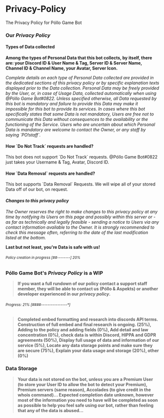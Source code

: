 # Privacy-Policy
The Privacy Policy for Póllo Game Bot

<h3><strong>Our <i>Privacy Policy</i></strong></h3>

<h4><b>Types of Data collected</h4></b>

<p><b>Among the types of Personal Data that this bot collects, by itself, there are:  your Discord ID & User Name & Tag, Server ID & Server Name, Channel ID & Channel Name, your Avatar, Server Icon.</p></b>

<p><i>Complete details on each type of Personal Data collected are provided in the dedicated sections of this privacy policy or by specific explanation texts displayed prior to the Data collection.
Personal Data may be freely provided by the User, or, in case of Usage Data, collected automatically when using @Póllo Game Bot#0822.
Unless specified otherwise, all Data requested by this bot is mandatory and failure to provide this Data may make it impossible for this bot to provide its services. In cases where this bot specifically states that some Data is not mandatory, Users are free not to communicate this Data without consequences to the availability or the functioning of the Service.
Users who are uncertain about which Personal Data is mandatory are welcome to contact the Owner, or any staff by saying `PO!staff`.</p></i>

<h4><b>How `Do Not Track` requests are handled?</b></h4>

<p>This bot does not support `Do Not Track` requests. 
@Póllo Game Bot#0822 just takes your Username & Tag, Avatar, Discord ID.</p>

<h4><b>How `Data Removal` requests are handled?</b></h4>

<p>This bot supports `Data Removal` Requests.
We will wipe all of your stored Data off of our bot, on request.</p>

<h4><b><i>Changes to this privacy policy</i></b></h4>

<p><i>The Owner reserves the right to make changes to this privacy policy at any time by notifying its Users on this page and possibly within this server or - as far as technically and legally feasible - sending a notice to Users via any contact information available to the Owner. 
It is strongly recommended to check this message often, referring to the date of the last modification listed at the bottom.</i></p>

<p><b>Last but not least, you're Data is safe with us!</b></p>




<h6><small>Policy creation in progress [##--------] 20%</small></h6>

<h3>Póllo Game Bot's <i>Privacy Policy</i> is a WIP</h3>

<blockquote>
<p><strong>If you want a full rundown of our policy contact a support staff member, they will be able to contact us (Póllo & Aspekts) or another developer experienced in our <i>privacy policy</i>.</strong></p>
</blockquote>

<h6><small>Progress: 21% [####----------------*]</small></h6>

<blockquote>
<p><strong>Completed embed formatting and research into discords API terms. Construction of full embed and final research is ongoing. (25%), Adding to the policy and adding fields (0%), Add detail and law concentration (0%), check data is within Discord, HIPPA and GDPR agreements (50%), Display full usage of data and information of our service (5%), Locate any data storage points and make sure they are secure (75%), Explain your data usage and storage (20%), other (0%)</strong></p>
</blockquote>

<h3>Data Storage</h3>

<blockquote>
<p><strong>Your data is not stored on the bot, unless you are a Premium User (to store your User ID to allow the bot to detect your Premium), Premium servers (same reason), Accolades (to give credit in the whois command)...
Expected completion date unknown, however most of the information you need to have will be completed as soon as possible to help you feel safe using our bot, rather than feeling that any of the data is abused...</strong></p>
</blockquote>

